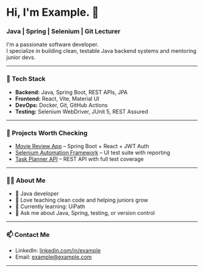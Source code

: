 # Hi, I'm Example. 👋  
### Java | Spring | Selenium | Git Lecturer  

I'm a passionate software developer.  
I specialize in building clean, testable Java backend systems and mentoring junior devs.

---

### 🚀 Tech Stack
- **Backend:** Java, Spring Boot, REST APIs, JPA
- **Frontend:** React, Vite, Material UI
- **DevOps:** Docker, Git, GitHub Actions
- **Testing:** Selenium WebDriver, JUnit 5, REST Assured

---

### 📌 Projects Worth Checking
- [Movie Review App](https://github.com/username/movie-app) – Spring Boot + React + JWT Auth
- [Selenium Automation Framework](https://github.com/username/selenium-tests) – UI test suite with reporting
- [Task Planner API](https://github.com/username/task-api) – REST API with full test coverage

---

### 🧑‍🏫 About Me
- 🏫 Java developer
- 📖 Love teaching clean code and helping juniors grow
- 🧠 Currently learning: UiPath
- 💬 Ask me about Java, Spring, testing, or version control

---

### 📫 Contact Me
- LinkedIn: [linkedin.com/in/example](https://linkedin.com/in/example)
- Email: example@example.com

---


